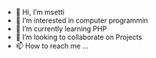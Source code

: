 - 👋 Hi, I’m msetti
- 👀 I’m interested in computer programmin
- 🌱 I’m currently learning PHP
- 💞️ I’m looking to collaborate on Projects
- 📫 How to reach me ...

<!---
Nyaber/Nyaber is a ✨ special ✨ repository because its `README.md` (this file) appears on your GitHub profile.
You can click the Preview link to take a look at your changes.
--->
